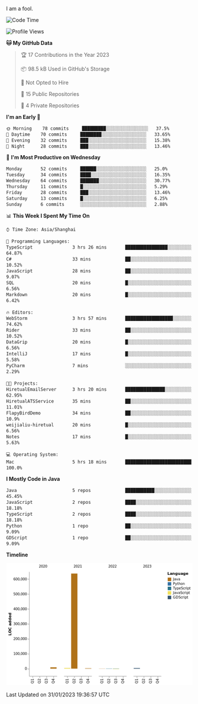 I am a fool.

<!--START_SECTION:waka-->
![Code Time](http://img.shields.io/badge/Code%20Time-7%20hrs%2031%20mins-blue)

![Profile Views](http://img.shields.io/badge/Profile%20Views-140-blue)

**🐱 My GitHub Data** 

> 🏆 17 Contributions in the Year 2023
 > 
> 📦 98.5 kB Used in GitHub's Storage 
 > 
> 🚫 Not Opted to Hire
 > 
> 📜 15 Public Repositories 
 > 
> 🔑 4 Private Repositories  
 > 
**I'm an Early 🐤** 

```text
🌞 Morning    78 commits     █████████░░░░░░░░░░░░░░░░   37.5% 
🌆 Daytime    70 commits     ████████░░░░░░░░░░░░░░░░░   33.65% 
🌃 Evening    32 commits     ███░░░░░░░░░░░░░░░░░░░░░░   15.38% 
🌙 Night      28 commits     ███░░░░░░░░░░░░░░░░░░░░░░   13.46%

```
📅 **I'm Most Productive on Wednesday** 

```text
Monday       52 commits     ██████░░░░░░░░░░░░░░░░░░░   25.0% 
Tuesday      34 commits     ████░░░░░░░░░░░░░░░░░░░░░   16.35% 
Wednesday    64 commits     ███████░░░░░░░░░░░░░░░░░░   30.77% 
Thursday     11 commits     █░░░░░░░░░░░░░░░░░░░░░░░░   5.29% 
Friday       28 commits     ███░░░░░░░░░░░░░░░░░░░░░░   13.46% 
Saturday     13 commits     █░░░░░░░░░░░░░░░░░░░░░░░░   6.25% 
Sunday       6 commits      ░░░░░░░░░░░░░░░░░░░░░░░░░   2.88%

```


📊 **This Week I Spent My Time On** 

```text
⌚︎ Time Zone: Asia/Shanghai

💬 Programming Languages: 
TypeScript               3 hrs 26 mins       ████████████████░░░░░░░░░   64.87% 
C#                       33 mins             ██░░░░░░░░░░░░░░░░░░░░░░░   10.52% 
JavaScript               28 mins             ██░░░░░░░░░░░░░░░░░░░░░░░   9.07% 
SQL                      20 mins             █░░░░░░░░░░░░░░░░░░░░░░░░   6.56% 
Markdown                 20 mins             █░░░░░░░░░░░░░░░░░░░░░░░░   6.42%

🔥 Editors: 
WebStorm                 3 hrs 57 mins       ██████████████████░░░░░░░   74.62% 
Rider                    33 mins             ██░░░░░░░░░░░░░░░░░░░░░░░   10.52% 
DataGrip                 20 mins             █░░░░░░░░░░░░░░░░░░░░░░░░   6.56% 
IntelliJ                 17 mins             █░░░░░░░░░░░░░░░░░░░░░░░░   5.58% 
PyCharm                  7 mins              ░░░░░░░░░░░░░░░░░░░░░░░░░   2.29%

🐱‍💻 Projects: 
HiretualEmailServer      3 hrs 20 mins       ███████████████░░░░░░░░░░   62.95% 
HiretualATSService       35 mins             ██░░░░░░░░░░░░░░░░░░░░░░░   11.01% 
FlapyBirdDemo            34 mins             ██░░░░░░░░░░░░░░░░░░░░░░░   10.9% 
weijialiu-hiretual       20 mins             █░░░░░░░░░░░░░░░░░░░░░░░░   6.56% 
Notes                    17 mins             █░░░░░░░░░░░░░░░░░░░░░░░░   5.63%

💻 Operating System: 
Mac                      5 hrs 18 mins       █████████████████████████   100.0%

```

**I Mostly Code in Java** 

```text
Java                     5 repos             ███████████░░░░░░░░░░░░░░   45.45% 
JavaScript               2 repos             ████░░░░░░░░░░░░░░░░░░░░░   18.18% 
TypeScript               2 repos             ████░░░░░░░░░░░░░░░░░░░░░   18.18% 
Python                   1 repo              ██░░░░░░░░░░░░░░░░░░░░░░░   9.09% 
GDScript                 1 repo              ██░░░░░░░░░░░░░░░░░░░░░░░   9.09%

```


**Timeline**

![Chart not found](https://raw.githubusercontent.com/VeejaLiu/VeejaLiu/master/charts/bar_graph.png) 


 Last Updated on 31/01/2023 19:36:57 UTC
<!--END_SECTION:waka-->
